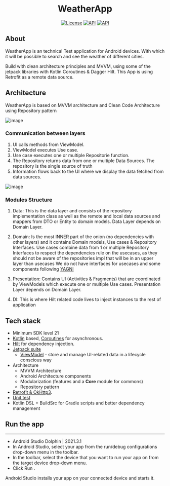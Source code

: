 <h1 align="center">WeatherApp</h1> 

<p align="center">
  <a href="https://opensource.org/licenses/Apache-2.0"><img alt="License" src="https://img.shields.io/badge/License-Apache%202.0-blue.svg"/></a>
  <a href="https://android-arsenal.com/api?level=21"><img alt="API" src="https://img.shields.io/badge/API-21%2B-brightgreen.svg?style=flat"/></a>
  <a href="https://ktlint.github.io/"><img alt="API" src="https://img.shields.io/badge/code%20style-%E2%9D%A4-FF4081.svg"/></a>
</p>

## About
WeatherApp is an technical Test application for Android devices. With which it will be possible to search and see the weather of different cities.

Build with clean architecture principles and MVVM, using some of the jetpack libraries with Kotlin Coroutines & Dagger Hilt. This App is using Retrofit as a remote data source.

## Architecture

WeatherApp is based on MVVM architecture and Clean Code Architecture using Repository pattern

![image](https://user-images.githubusercontent.com/26071789/156774669-244afd92-ecb4-45ba-afb1-8f6ac0c43027.png)

### Communication between layers 
1. UI calls methods from ViewModel.
2. ViewModel executes Use case.
3. Use case executes one or multiple Repositorie function.
4. The Repository returns data from one or multiple Data Sources. The repository is the single source of truth
5. Information flows back to the UI where we display the data fetched from data sources.

![image](https://user-images.githubusercontent.com/26071789/156774400-9eb0dd63-4496-4a89-8430-04b1da0d2143.png)

### Modules Structure
1. Data:
This is the data layer and consists of the repository implementation class as well as the remote and local data sources and mappers from DTO or Entity to domain models. Data Layer depends on Domain Layer.

2. Domain:
Is the most INNER part of the onion (no dependencies with other layers) and it contains Domain models, Use cases & Repository Interfaces. Use cases combine data from 1 or multiple Repository Interfaces to respect the dependencies rule on the usecases, as they should not be aware of the repositories impl that will be in an upper layer than usecases
We do not have interfaces for usecases and some components following [YAGNI](https://martinfowler.com/bliki/Yagni.html)

3. Presentation:
Contains UI (Activities & Fragments) that are coordinated by ViewModels which execute one or multiple Use cases. Presentation Layer depends on Domain Layer.

4. DI:
This is where Hilt related code lives to inject instances to the rest of application

## Tech stack 
- Minimum SDK level 21
- [Kotlin](https://kotlinlang.org/) based, [Coroutines](https://github.com/Kotlin/kotlinx.coroutines) for asynchronous.
- [Hilt](https://dagger.dev/hilt/) for dependency injection.
- [Jetpack suite](https://developer.android.com/jetpack/getting-started)
  - [ViewModel](https://developer.android.com/topic/libraries/architecture/viewmodel) - store and manage UI-related data in a lifecycle conscious way
- Architecture
  - MVVM Architecture
  - Android Architecture components
  - Modularization (features and a **Core** module for commons)
  - Repository pattern
- [Retrofit & OkHttp3](https://github.com/square/retrofit).
- [Unit test](https://junit.org/junit4/) 
- Kotlin DSL + BuildSrc for Gradle scripts and better dependency management

## Run the app
-----
- Android Studio Dolphin | 2021.3.1
- In Android Studio, select your app from the run/debug configurations drop-down menu in the toolbar.
- In the toolbar, select the device that you want to run your app on from the target device drop-down menu.
- Click Run .

Android Studio installs your app on your connected device and starts it.